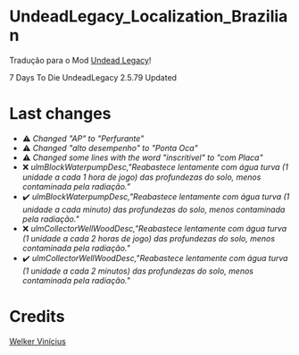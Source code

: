 # UndeadLegacy_Localization_Brazilian

Tradução para o Mod <a href="https://ul.subquake.com/" tittle="Undead Legacy" rel="nofollow">Undead Legacy</a>!

7 Days To Die UndeadLegacy 2.5.79 Updated <br>

# Last changes
- ⚠️ _Changed "AP" to "Perfurante"_
- ⚠️ _Changed "alto desempenho" to "Ponta Oca"_
- ⚠️ _Changed some lines with the word "inscritível" to "com Placa"_
- ❌ _ulmBlockWaterpumpDesc,"Reabastece lentamente com água turva (1 unidade a cada 1 hora de jogo) das profundezas do solo, menos contaminada pela radiação."_
- ✔️ _ulmBlockWaterpumpDesc,"Reabastece lentamente com água turva (1 unidade a cada minuto) das profundezas do solo, menos contaminada pela radiação."_
- ❌ _ulmCollectorWellWoodDesc,"Reabastece lentamente com água turva (1 unidade a cada 2 horas de jogo) das profundezas do solo, menos contaminada pela radiação."_
- ✔️ _ulmCollectorWellWoodDesc,"Reabastece lentamente com água turva (1 unidade a cada 2 minutos) das profundezas do solo, menos contaminada pela radiação."_


# Credits

<a href="https://github.com/welkervinicius/UndeadLegacy_Localization_Brazilian" tittle="" rel="nofollow">Welker Vinícius</a>
